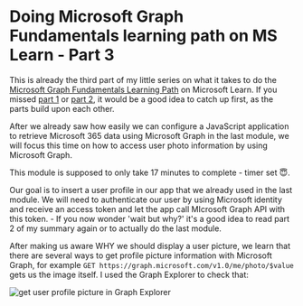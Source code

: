 # Doing Microsoft Graph Fundamentals learning path on MS Learn - Part 3

This is already the third part of my little series on what it takes to do the [Microsoft Graph Fundamentals Learning Path](https://docs.microsoft.com/en-us/learn/paths/m365-msgraph-fundamentals/) on Microsoft Learn. If you missed [part 1](https://m365princess.com/microsoft-graph-fundamentals-learning-path-module-1/) or [part 2](https://m365princess.com/microsoft-graph-fundamentals-learning-path-module-2/), it would be a good idea to catch up first, as the parts build upon each other. 

After we already saw how easily we can configure a JavaScript application to retrieve Microsoft 365 data using Microsoft Graph in the last module, we will focus this time on how to access user photo information by using Microsoft Graph. 

This module is supposed to only take 17 minutes to complete - timer set 😇. 

Our goal is to insert a user profile in our app that we already used in the last module. We will need to authenticate our user by using Microsoft identity and receive an access token and let the app call MIcrosoft Graph API with this token. - If you now wonder 'wait but why?' it's a good idea to read part 2 of my summary again or to actually do the last module. 

After making us aware WHY we should display a user picture, we learn that there are several ways to get profile picture information with Microsoft Graph, for example 
`GET https://graph.microsoft.com/v1.0/me/photo/$value` gets us the image itself. I used the Graph Explorer to check that: 

![get user profile picture in Graph Explorer]()

